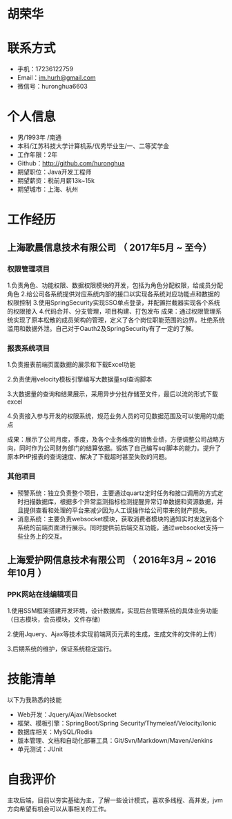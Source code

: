  # 胡荣华

# 联系方式

- 手机：17236122759
- Email：im.hurh@gmail.com
- 微信号：huronghua6603

# 个人信息

- 男/1993年 /南通
- 本科/江苏科技大学计算机系/优秀毕业生/一、二等奖学金
- 工作年限：2年
- Github：http://github.com/huronghua
- 期望职位：Java开发工程师
- 期望薪资：税前月薪13k~15k
- 期望城市：上海、杭州

# 工作经历

## 上海歌晨信息技术有限公司 （ 2017年5月 ~ 至今）

### 权限管理项目

1.负责角色、功能权限、数据权限模块的开发，包括为角色分配权限，给成员分配角色
2.给公司各系统提供对应系统内部的接口以实现各系统对应功能点和数据的权限控制
3.使用SpringSecurity实现SSO单点登录，并配置拦截器实现各个系统的权限接入
4.代码合并、分支管理，项目构建、打包发布
成果：通过权限管理系统实现了原本松散的成员架构的管理，定义了各个岗位职能范围的边界。杜绝系统滥用和数据外泄。自己对于Oauth2及SpringSecurity有了一定的了解。

### 报表系统项目
1.负责报表前端页面数据的展示和下载Excel功能 

2.负责使用velocity模板引擎编写大数据量sql查询脚本 

3.大数据量的查询和结果展示，采用异步分批存储至文件，最后以流的形式下载excel 

4.负责接入参与开发的权限系统，规范业务人员的可见数据范围及可以使用的功能点 

成果：展示了公司月度，季度，及各个业务维度的销售业绩，方便调整公司战略方向，同时作为公司财务部门的结算依据。锻炼了自己编写sql脚本的能力。提升了原本PHP报表的查询速度、解决了下载超时甚至失败的问题。

### 其他项目

- 预警系统：独立负责整个项目，主要通过quartz定时任务和接口调用的方式定时扫描数据库，根据多个异常监测指标检测提醒异常订单数据和资源数据，并且提供查看和处理的平台来减少因为人工误操作给公司带来的财产损失。
- 消息系统：主要负责websocket模块，获取消费者模块的通知实时发送到各个系统的前端页面进行展示。同时提供前后端交互功能，通过websocket支持一些业务上的交互。

## 上海爱护网信息技术有限公司 （ 2016年3月 ~ 2016年10月 ）

### PPK网站在线编辑项目

1.使用SSM框架搭建开发环境，设计数据库，实现后台管理系统的具体业务功能（日志模块，会员模块，文件存储） 

2.使用Jquery、Ajax等技术实现前端网页元素的生成，生成文件的文件的上传）

3.后期系统的维护，保证系统稳定运行。 


# 技能清单

以下为我熟悉的技能

- Web开发：Jquery/Ajax/Websocket
- 框架、模板引擎：SpringBoot/Spring Security/Thymeleaf/Velocity/Ionic
- 数据库相关：MySQL/Redis
- 版本管理、文档和自动化部署工具：Git/Svn/Markdown/Maven/Jenkins
- 单元测试：JUnit

# 自我评价
主攻后端，目前以夯实基础为主，了解一些设计模式，喜欢多线程、高并发，jvm方向希望有机会可以从事相关的工作。
